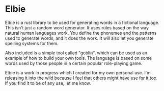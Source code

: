# Elbie

Elbie is a rust library to be used for generating words in a fictional language. This isn't just a random word generator. It uses rules based on the way natural human languages work. You define the phonemes and the patterns used to generate words, and it does the work. It will also let you generate spelling systems for them.

Also included is a simple tool called "goblin", which can be used as an example of how to build your own tools. The language is based on some words used by those people in a certain popular role-playing game.

Elbie is a work in progress which I created for my own personal use. I'm releasing it into the wild because I feel that others might have use for it too. If you find it to be of any use, let me know.

